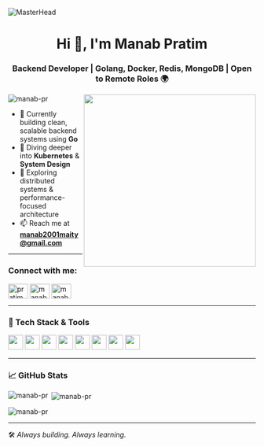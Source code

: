 ![MasterHead](https://user-images.githubusercontent.com/74038190/225813708-98b745f2-7d22-48cf-9150-083f1b00d6c9.gif)
<h1 align="center">Hi 👋, I'm Manab Pratim</h1>
<h3 align="center">Backend Developer | Golang, Docker, Redis, MongoDB | Open to Remote Roles 🌍</h3>
<img align="right" width="350" src="https://cdn.dribbble.com/users/1162077/screenshots/3848914/programmer.gif">
<p align="left"> <img src="https://komarev.com/ghpvc/?username=manab-pr&label=Profile%20views&color=0e75b6&style=flat" alt="manab-pr" /> </p>

- 🔭 Currently building clean, scalable backend systems using **Go**  
- 🌱 Diving deeper into **Kubernetes** & **System Design**  
- 🧠 Exploring distributed systems & performance-focused architecture  
- 📫 Reach me at **manab2001maity@gmail.com**

---

<h3 align="left">Connect with me:</h3>
<p align="left">
<a href="https://twitter.com/pratim_manab" target="blank"><img align="center" src="https://raw.githubusercontent.com/rahuldkjain/github-profile-readme-generator/master/src/images/icons/Social/twitter.svg" alt="pratim_manab" height="30" width="40" /></a>
<a href="https://linkedin.com/in/manab-pratim" target="blank"><img align="center" src="https://raw.githubusercontent.com/rahuldkjain/github-profile-readme-generator/master/src/images/icons/Social/linked-in-alt.svg" alt="manab-pratim-maity-402172208" height="30" width="40" /></a>
<a href="https://instagram.com/manab.pratim" target="blank"><img align="center" src="https://raw.githubusercontent.com/rahuldkjain/github-profile-readme-generator/master/src/images/icons/Social/instagram.svg" alt="manab.pratim" height="30" width="40" /></a>
</p>

---

<h3 align="left">🧩 Tech Stack & Tools</h3>
<div align="left">
  <img src="https://img.shields.io/badge/Go-00ADD8?logo=go&logoColor=white&style=for-the-badge" height="30" />
  <img src="https://img.shields.io/badge/Docker-2496ED?logo=docker&logoColor=white&style=for-the-badge" height="30" />
  <img src="https://img.shields.io/badge/Kubernetes-326CE5?logo=kubernetes&logoColor=white&style=for-the-badge" height="30" />
  <img src="https://img.shields.io/badge/Redis-DC382D?logo=redis&logoColor=white&style=for-the-badge" height="30" />
  <img src="https://img.shields.io/badge/MongoDB-47A248?logo=mongodb&logoColor=white&style=for-the-badge" height="30" />
  <img src="https://img.shields.io/badge/Nginx-009639?logo=nginx&logoColor=white&style=for-the-badge" height="30" />
  <img src="https://img.shields.io/badge/Linux-FCC624?logo=linux&logoColor=black&style=for-the-badge" height="30" />
  <img src="https://img.shields.io/badge/Shell-Bash-4EAA25?logo=gnu-bash&logoColor=white&style=for-the-badge" height="30" />
</div>

---

<h3 align="left">📈 GitHub Stats</h3>

<p><img align="left" src="https://github-readme-stats.vercel.app/api/top-langs?username=manab-pr&show_icons=true&locale=en&layout=compact" alt="manab-pr" /></p>

<p>&nbsp;<img align="center" src="https://github-readme-stats.vercel.app/api?username=manab-pr&show_icons=true&locale=en" alt="manab-pr" /></p>

<p><img align="center" src="https://github-readme-streak-stats.herokuapp.com/?user=manab-pr&" alt="manab-pr" /></p>

---

🛠️ _Always building. Always learning._
